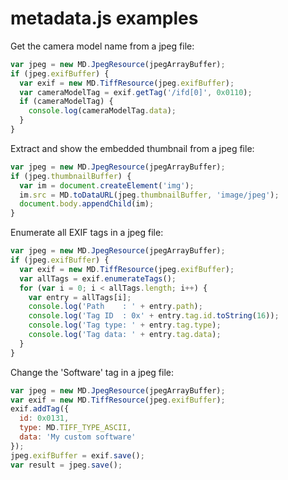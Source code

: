 # metadata.js examples

Get the camera model name from a jpeg file:
```javascript
var jpeg = new MD.JpegResource(jpegArrayBuffer);
if (jpeg.exifBuffer) {
  var exif = new MD.TiffResource(jpeg.exifBuffer);
  var cameraModelTag = exif.getTag('/ifd[0]', 0x0110);
  if (cameraModelTag) {
    console.log(cameraModelTag.data);
  }
}
```

Extract and show the embedded thumbnail from a jpeg file:
```javascript
var jpeg = new MD.JpegResource(jpegArrayBuffer);
if (jpeg.thumbnailBuffer) {
  var im = document.createElement('img');
  im.src = MD.toDataURL(jpeg.thumbnailBuffer, 'image/jpeg');
  document.body.appendChild(im);
}
```

Enumerate all EXIF tags in a jpeg file:
```javascript
var jpeg = new MD.JpegResource(jpegArrayBuffer);
if (jpeg.exifBuffer) {
  var exif = new MD.TiffResource(jpeg.exifBuffer);
  var allTags = exif.enumerateTags();
  for (var i = 0; i < allTags.length; i++) {
    var entry = allTags[i];
    console.log('Path    : ' + entry.path);
    console.log('Tag ID  : 0x' + entry.tag.id.toString(16));
    console.log('Tag type: ' + entry.tag.type);
    console.log('Tag data: ' + entry.tag.data);
  }
}
```  

Change the 'Software' tag in a jpeg file:
```javascript
var jpeg = new MD.JpegResource(jpegArrayBuffer);
var exif = new MD.TiffResource(jpeg.exifBuffer);
exif.addTag({
  id: 0x0131,
  type: MD.TIFF_TYPE_ASCII,
  data: 'My custom software'
});
jpeg.exifBuffer = exif.save();
var result = jpeg.save();
```


